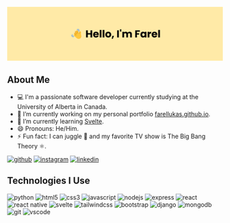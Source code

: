 ![banner](https://github.com/farellukas/farellukas/blob/main/github-banner.png)

## About Me

- 💻 I'm a passionate software developer currently studying at the University of Alberta in Canada.
- 🔭 I’m currently working on my personal portfolio [farellukas.github.io](https://github.com/farellukas/farellukas.github.io).
- 🌱 I’m currently learning [Svelte](https://svelte.dev).
- 😄 Pronouns: He/Him.
- ⚡ Fun fact: I can juggle 🤹 and my favorite TV show is The Big Bang Theory ⚛️.

[![github](https://img.shields.io/badge/GitHub-100000?style=for-the-badge&logo=github&logoColor=white)](https://github.com/farellukas)
[![instagram](https://img.shields.io/badge/Instagram-E4405F?style=for-the-badge&logo=instagram&logoColor=white)](https://www.instagram.com/farellukas/)
[![linkedin](https://img.shields.io/badge/LinkedIn-0077B5?style=for-the-badge&logo=linkedin&logoColor=white)](https://www.linkedin.com/in/farellukas/)

## Technologies I Use

![python](https://img.shields.io/badge/Python-3776AB?style=for-the-badge&logo=python&logoColor=white) 
![html5](https://img.shields.io/badge/HTML5-E34F26?style=for-the-badge&logo=html5&logoColor=white)
![css3](https://img.shields.io/badge/CSS3-1572B6?style=for-the-badge&logo=css3&logoColor=white)
![javascript](https://img.shields.io/badge/JavaScript-323330?style=for-the-badge&logo=javascript&logoColor=F7DF1E) 
![nodejs](https://img.shields.io/badge/Node.js-43853D?style=for-the-badge&logo=node.js&logoColor=white) 
![express](https://img.shields.io/badge/Express.js-404D59?style=for-the-badge) 
![react](https://img.shields.io/badge/React-20232A?style=for-the-badge&logo=react&logoColor=61DAFB) 
![react native](https://img.shields.io/badge/React_Native-20232A?style=for-the-badge&logo=react&logoColor=61DAFB) 
![svelte](https://img.shields.io/badge/Svelte-4A4A55?style=for-the-badge&logo=svelte&logoColor=FF3E00) 
![tailwindcss](https://img.shields.io/badge/Tailwind_CSS-38B2AC?style=for-the-badge&logo=tailwind-css&logoColor=white) 
![bootstrap](https://img.shields.io/badge/Bootstrap-563D7C?style=for-the-badge&logo=bootstrap&logoColor=white) 
![django](https://img.shields.io/badge/Django-092E20?style=for-the-badge&logo=django&logoColor=white) 
![mongodb](https://img.shields.io/badge/MongoDB-4EA94B?style=for-the-badge&logo=mongodb&logoColor=white) 
![git](https://img.shields.io/badge/GIT-E44C30?style=for-the-badge&logo=git&logoColor=white) 
![vscode](https://img.shields.io/badge/Visual_Studio_Code-0078D4?style=for-the-badge&logo=visual%20studio%20code&logoColor=white)
